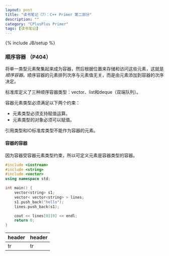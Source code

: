```yaml
---
layout: post
title: "读书笔记（7）：C++ Primer 第二部分"
description: ""
category: "CPlusPlus Primer"
tags: [读书笔记]
---
```

{% include JB/setup %}

### 顺序容器 （P404）

将单一类型元素聚集起来成为容器，然后根据位置来存储和访问这些元素，这就是*顺序容器*。顺序容器的元素排列次序与元素值无关，而是由元素添加到容器的次序决定。

标准库定义了三种顺序容器类型：vector、list和deque（双端队列）。

容器元素类型必须满足以下两个约束：

* 元素类型必须支持赋值运算。
* 元素类型的对象必须可以赋值。

引用类型和IO标准库类型不能作为容器的元素。

#### 容器的容器

因为容器受容器元素类型约束，所以可定义元素是容器类型的容器。

```C++
#include <iostream>
#include <string>
#include <vector>
using namespace std;

int main() {
	vector<string> s1;
	vector< vector<string> > lines;
	s1.push_back("hello");
	lines.push_back(s1);

	cout << lines[0][0] << endl;
	return 0;
}
```

|header|header|
|------|------|
|tr|tr|